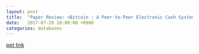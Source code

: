 ```yaml
---
layout: post
title:  "Paper Review: <Bitcoin : A Peer-to-Peer Electronic Cash System>"
date:   2017-07-20 18:00:00 +0900
categories: databases
---
```


[ppt link](/files/2017-07-20/blockchain.pptx)
